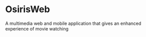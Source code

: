 OsirisWeb
=========

A multimedia web and mobile application that gives an enhanced experience of movie watching
